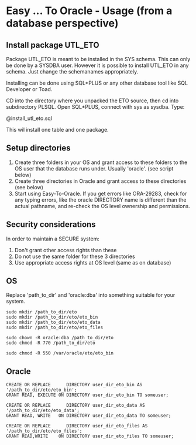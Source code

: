 Easy ... To Oracle - Usage (from a database perspective)========================================================Install package UTL_ETO-----------------------Package UTL_ETO is meant to be installed in the SYS schema. This can only be done by a SYSDBAuser. However it is possible to install UTL_ETO in any schema. Just change the schemanamesappropriately.Installing can be done using SQL*PLUS or any other database tool like SQL Developer or Toad.CD into the directory where you unpacked the ETO source, then cd into subdirectory PLSQL.Open SQL*PLUS, connect with sys as sysdba. Type:@install\_utl_eto.sql This wil install one table and one package.Setup directories-----------------1. Create three folders in your OS and grant access to these folders to the OS user that   the database runs under. Usually 'oracle'. (see script below)2. Create three directories in Oracle and grant access to these directories (see below)3. Start using Easy-To-Oracle. If you get errors like ORA-29283, check for any typing errors,   like the oracle DIRECTORY name is different than the actual pathname, and re-check   the OS level ownership and permissions.Security considerations-----------------------In order to maintain a SECURE system:  1. Don't grant other access rights than these2. Do not use the same folder for these 3 directories3. Use appropriate access rights at OS level (same as on database)OS--Replace 'path_to_dir' and 'oracle:dba' into something suitable for your system.	sudo mkdir /path_to_dir/eto	sudo mkdir /path_to_dir/eto/eto_bin	sudo mkdir /path_to_dir/eto/eto_data	sudo mkdir /path_to_dir/eto/eto_files	sudo chown -R oracle:dba /path_to_dir/eto	sudo chmod -R 770 /path_to_dir/eto	sudo chmod -R 550 /var/oracle/eto/eto_binOracle------	CREATE OR REPLACE      DIRECTORY user_dir_eto_bin AS '/path_to_dir/eto/eto_bin';	GRANT READ, EXECUTE ON DIRECTORY user_dir_eto_bin TO someuser;	CREATE OR REPLACE      DIRECTORY user_dir_eto_data AS '/path_to_dir/eto/eto_data';	GRANT READ, WRITE   ON DIRECTORY user_dir_eto_data TO someuser;	CREATE OR REPLACE      DIRECTORY user_dir_eto_files AS '/path_to_dir/eto/eto_files';	GRANT READ,WRITE    ON DIRECTORY user_dir_eto_files TO someuser;